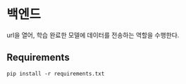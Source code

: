 # 백엔드
url을 열어, 학습 완료한 모델에 데이터를 전송하는 역할을 수행한다.

## Requirements
```
pip install -r requirements.txt
```

